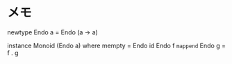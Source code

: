 メモ
====

newtype Endo a = Endo (a -> a)

instance Monoid (Endo a) where
	mempty = Endo id
	Endo f `mappend` Endo g = f . g
